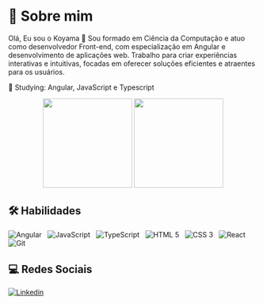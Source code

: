 # 🚀 Sobre mim
Olá, Eu sou o Koyama 👋
Sou formado em Ciência da Computação e atuo como desenvolvedor Front-end, com especialização em Angular e desenvolvimento de aplicações web. Trabalho para criar experiências interativas e intuitivas, focadas em oferecer soluções eficientes e atraentes para os usuários. 

🌱 Studying: Angular, JavaScript e Typescript 

<div align="center">
    <img height="180em" src="https://github-readme-stats.vercel.app/api?username=koyama8&show_icons=true&theme=tokyonight&include_all_commits=true&count_private=true"/>
  <img height="180em" src="https://github-readme-stats.vercel.app/api/top-langs/?username=koyama8&layout=compact&langs_count=7&theme=tokyonight"/>
</div>

## 🛠 Habilidades


<div>
  <img src="https://img.shields.io/badge/Angular-DD0031?style=for-the-badge&logo=angular&logoColor=white" alt="Angular" align="center" />&nbsp;&nbsp;
  <img src="https://img.shields.io/badge/JavaScript-F7DF1E?style=for-the-badge&logo=javascript&logoColor=black" alt="JavaScript" align="center" />&nbsp;&nbsp;
  <img src="https://img.shields.io/badge/TypeScript-007ACC?style=for-the-badge&logo=typescript&logoColor=white" alt="TypeScript" align="center" />&nbsp;&nbsp;
  <img src="https://img.shields.io/badge/HTML5-E34F26?style=for-the-badge&logo=html5&logoColor=white" alt="HTML 5" align="center" />&nbsp;&nbsp;
  <img src="https://img.shields.io/badge/CSS3-1572B6?style=for-the-badge&logo=css3&logoColor=white" alt="CSS 3" align="center" />&nbsp;&nbsp;
  <img src="https://img.shields.io/badge/React-20232A?style=for-the-badge&logo=react&logoColor=61DAFB" alt="React" align="center" />&nbsp;&nbsp; 
  <img src="https://img.shields.io/badge/Git-E34F26?style=for-the-badge&logo=git&logoColor=white" alt="Git" align="center" />
</div>

## 💻 Redes Sociais 

 <a href="" target="_blank" title="Linkedin">
<img src="https://img.shields.io/badge/-Linkedin-0e76a8?style=flat-square&logo=Linkedin&logoColor=white&link=LINK-DO-SEU-LINKEDIN" alt="Linkedin" /></a>
